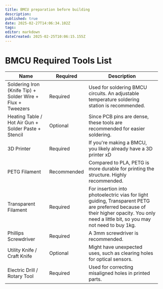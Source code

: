 ```yaml
---
title: BMCU preparation before building
description: 
published: true
date: 2025-02-27T14:06:34.102Z
tags: 
editor: markdown
dateCreated: 2025-02-25T10:06:15.155Z
---
```


# BMCU Required Tools List

| Name                                | Required | Description |
|-------------------------------------|----------|-------------|
| Soldering Iron (Knife Tip) + Solder Wire + Flux + Tweezers | Required | Used for soldering BMCU circuits. An adjustable temperature soldering station is recommended. |
| Heating Table / Hot Air Gun + Solder Paste + Stencil | Optional | Since PCB pins are dense, these tools are recommended for easier soldering. |
| 3D Printer | Required | If you're making a BMCU, you likely already have a 3D printer xD |
| PETG Filament | Recommended | Compared to PLA, PETG is more durable for printing the structure. Highly recommended. |
| Transparent  Filament | Required | For insertion into photoelectric vias for light guiding, Transparent PETG are preferred because of their higher opacity. You only need a little bit, so you may not need to buy 1kg. |
| Phillips Screwdriver | Required |A 3mm screwdriver is recommended. |
| Utility Knife / Craft Knife | Optional | Might have unexpected uses, such as clearing holes for optical sensors. |
| Electric Drill / Rotary Tool | Required | Used for correcting misaligned holes in printed parts. |
